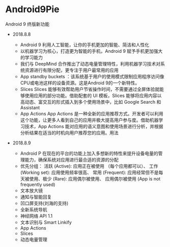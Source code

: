 # Android9Pie
Android 9 终版新功能
* 2018.8.8 
   *  Android 9 利用人工智能，让你的手机更加的智能、简洁和人性化
   *  以机器学习为核心，打造更为智能的手机，Android 9  赋予手机更加强大的学习能力
   *  我们与 DeepMind 合作推出了动态电量管理特性，利用机器学习技术对系统资源进行有限分配，更专注于用户最常用的应用
   *  App standby buckets ：该系统基于用户的使用模式限制应用程序访问像CPU或电池这样的设备资源。这是Android 9的一个新特性。
   *  Slices
      Slices 能够有效帮助用户节省操作时间，不需要通过全屏体验就能够使用应用的部分功能。借助配套的 UI 模板，Slices 能够将应用内容以高动态、富交互的形式插入到多个使用场景中，比如 Google Search 和 Assistant
   *  App Actions
      App Actions 是一种全新的应用推荐方式。开发者可以利用这个功能，让更多人看到自己的应用并极大提高用户参与度。借助机器学习技术，App Actions 能对应用的语义意图和使用场景进行分析，并根据分析结果在适当的时机向用户推荐您的应用。用法  
 
 * 2018.8.9
   *  Android P 在现在的平台的功能上加入多想新的特性来提升设备电量的管理能力，确保系统对应用进行最合适的资源的分配
   *  优先分组： 活跃 (Active): 应用正在被使用 （每个应用都可以）、 工作 (Working set): 应用使用频率很高、 常用 (Frequent): 应用经常但不是每天被使用、极少 (Rare): 应用偶尔被使用、 应用偶尔被使用 (App is not frequently used)
   *  文本放大镜
   *  通知与智能回复
   *  凹口屏支持(刘海的支持)
   *  全新系统导航
   *  神经网络 API 1.1
   *  文本识别与 Smart Linkify
   *  App Actions
   *  Slices
   *  动态电量管理